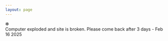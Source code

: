 ```yaml
---
layout: page
---
```


✻   
Computer exploded and site is broken. Please come back after 3 days - Feb 16 2025
